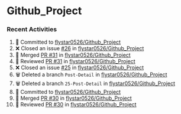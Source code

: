 # Github_Project

### Recent Activities
<!--START_SECTION:activity-->
1. 📝 Committed to [flystar0526/Github_Project](https://github.com/flystar0526/Github_Project/commit/d307d8ff710c2cb0aa86b57dcc9ef823df537e8e)
2. ❌ Closed an issue [#26](https://github.com/flystar0526/Github_Project/issues/26) in [flystar0526/Github_Project](https://github.com/flystar0526/Github_Project)
3. 🔀 Merged [PR #31](https://github.com/flystar0526/Github_Project/pull/31) in [flystar0526/Github_Project](https://github.com/flystar0526/Github_Project)
4. 🔎 Reviewed [PR #31](https://github.com/flystar0526/Github_Project/pull/31) in [flystar0526/Github_Project](https://github.com/flystar0526/Github_Project)
5. ❌ Closed an issue [#25](https://github.com/flystar0526/Github_Project/issues/25) in [flystar0526/Github_Project](https://github.com/flystar0526/Github_Project)
6. 🗑️ Deleted a branch `Post-Detail` in [flystar0526/Github_Project](https://github.com/flystar0526/Github_Project)
7. 🗑️ Deleted a branch `25-Post-Detail` in [flystar0526/Github_Project](https://github.com/flystar0526/Github_Project)
8. 📝 Committed to [flystar0526/Github_Project](https://github.com/flystar0526/Github_Project/commit/e79794417893e0b2a892ad0b9b475f09870980f9)
9. 🔀 Merged [PR #30](https://github.com/flystar0526/Github_Project/pull/30) in [flystar0526/Github_Project](https://github.com/flystar0526/Github_Project)
10. 🔎 Reviewed [PR #30](https://github.com/flystar0526/Github_Project/pull/30) in [flystar0526/Github_Project](https://github.com/flystar0526/Github_Project)
<!--END_SECTION:activity-->
